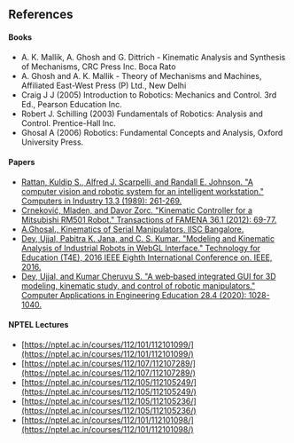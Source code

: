 ## References
#### Books
- A. K. Mallik, A. Ghosh and G. Dittrich - Kinematic Analysis and Synthesis of Mechanisms, CRC Press Inc. Boca Rato
- A. Ghosh and A. K. Mallik - Theory of Mechanisms and Machines, Affiliated East-West Press (P) Ltd., New Delhi
- Craig J J (2005) Introduction to Robotics: Mechanics and Control. 3rd Ed., Pearson Education Inc.
- Robert J. Schilling (2003) Fundamentals of Robotics: Analysis and Control. Prentice-Hall Inc.
- Ghosal A (2006) Robotics: Fundamental Concepts and Analysis, Oxford University Press.
#### Papers
- [Rattan, Kuldip S., Alfred J. Scarpelli, and Randall E. Johnson. "A computer vision and robotic system for an intelligent workstation." Computers in Industry 13.3 (1989): 261-269.](http://www.sciencedirect.com/science/article/pii/0166361589901164)
- [Crneković, Mladen, and Davor Zorc. "Kinematic Controller for a Mitsubishi RM501 Robot." Transactions of FAMENA 36.1 (2012): 69-77.](http://bib.irb.hr/datoteka/578851.Final_Crnekovic_Zorc-Kinematic_controller.pdf)
- [A.Ghosal., Kinematics of Serial Manipulators, IISC Bangalore.](http://www.mecheng.iisc.ernet.in/~asitava/manip_serial_kin.pdf)
- [Dey, Ujjal, Pabitra K. Jana, and C. S. Kumar. "Modeling and Kinematic Analysis of Industrial Robots in WebGL Interface." Technology for Education (T4E), 2016 IEEE Eighth International Conference on. IEEE, 2016.](http://ieeexplore.ieee.org/abstract/document/7814842/)
- [Dey, Ujjal, and Kumar Cheruvu S. "A web‐based integrated GUI for 3D modeling, kinematic study, and control of robotic manipulators." Computer Applications in Engineering Education 28.4 (2020): 1028-1040.](https://onlinelibrary.wiley.com/doi/full/10.1002/cae.22282)
#### NPTEL Lectures
- [https://nptel.ac.in/courses/112/101/112101099/](https://nptel.ac.in/courses/112/101/112101099/)
- [https://nptel.ac.in/courses/112/107/112107289/](https://nptel.ac.in/courses/112/107/112107289/)
- [https://nptel.ac.in/courses/112/105/112105249/](https://nptel.ac.in/courses/112/105/112105249/)
- [https://nptel.ac.in/courses/112/105/112105236/](https://nptel.ac.in/courses/112/105/112105236/)
- [https://nptel.ac.in/courses/112/101/112101098/](https://nptel.ac.in/courses/112/101/112101098/)

